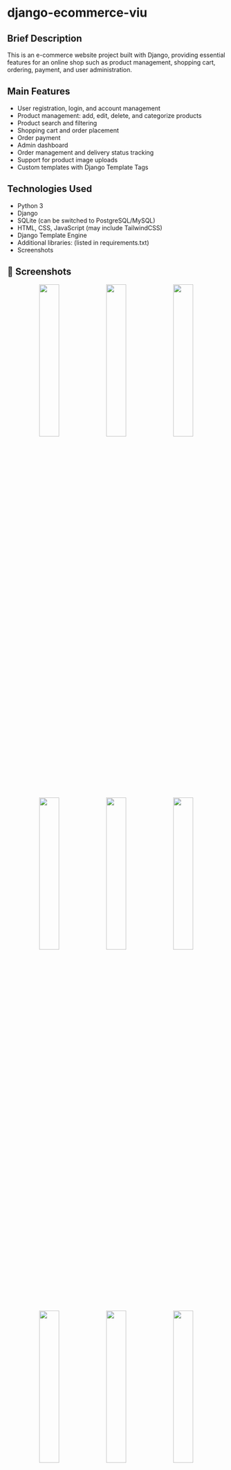 # django-ecommerce-viu

## Brief Description
This is an e-commerce website project built with Django, providing essential features for an online shop such as product management, shopping cart, ordering, payment, and user administration.

## Main Features
- User registration, login, and account management
- Product management: add, edit, delete, and categorize products
- Product search and filtering
- Shopping cart and order placement
- Order payment
- Admin dashboard
- Order management and delivery status tracking
- Support for product image uploads
- Custom templates with Django Template Tags

## Technologies Used
- Python 3
- Django
- SQLite (can be switched to PostgreSQL/MySQL)
- HTML, CSS, JavaScript (may include TailwindCSS)
- Django Template Engine
- Additional libraries: (listed in requirements.txt)
- Screenshots
## 📸 Screenshots
<p align="center">
  <img width="30%" src="https://github.com/user-attachments/assets/8b1a2ee5-cd64-4e3d-9f7f-ab0aa1550f09" />
  <img width="30%" src="https://github.com/user-attachments/assets/4a0d3254-e6fb-4ece-bfe0-545fe0356045" />
  <img width="30%" src="https://github.com/user-attachments/assets/cd75c720-2baa-4e04-a219-80bc8f076e69" />
</p>

<p align="center">
  <img width="30%" src="https://github.com/user-attachments/assets/298bf0c4-88e7-40b0-9c78-7e34903aaf91" />
  <img width="30%" src="https://github.com/user-attachments/assets/0762ae45-9577-4296-9e82-93b834e5ca89" />
  <img width="30%" src="https://github.com/user-attachments/assets/1f0e6928-7198-4333-a8f3-0ccf13e4cb62" />
</p>

<p align="center">
  <img width="30%" src="https://github.com/user-attachments/assets/a661ca22-f494-40a8-a583-782d4cd8cc64" />
  <img width="30%" src="https://github.com/user-attachments/assets/e3132b26-e856-4e2f-9c88-d162e6c6d113" />
  <img width="30%" src="https://github.com/user-attachments/assets/b0fe298c-0541-435e-9b71-919d7f07ba30" />
</p>

<p align="center">
  <strong>Admin:</strong><br/>
  <img width="50%" src="https://github.com/user-attachments/assets/11fba1d6-50aa-4968-a2a1-6c3e30f81ad1" />
</p>


## Installation / Running the Project

1. **Clone the source code**
   ```bash
   git clone <repo-url>
   cd django-ecommerce-viu-main
   ```

2. **Create a virtual environment and install dependencies**
   ```bash
   python -m venv env
   env\Scripts\activate   # Windows
   pip install -r requirements.txt
   ```

3. **Apply database migrations**
   ```bash
   python manage.py migrate
   ```

4. **Create admin account**
   ```bash
   python manage.py createsuperuser
   ```

5. **Run the server**
   ```bash
   python manage.py runserver
   ```

6. **Access the website**
   - User: https://viu-shop-ecommerce.onrender.com/
   - Admin: https://viu-shop-ecommerce.onrender.com/admin/
